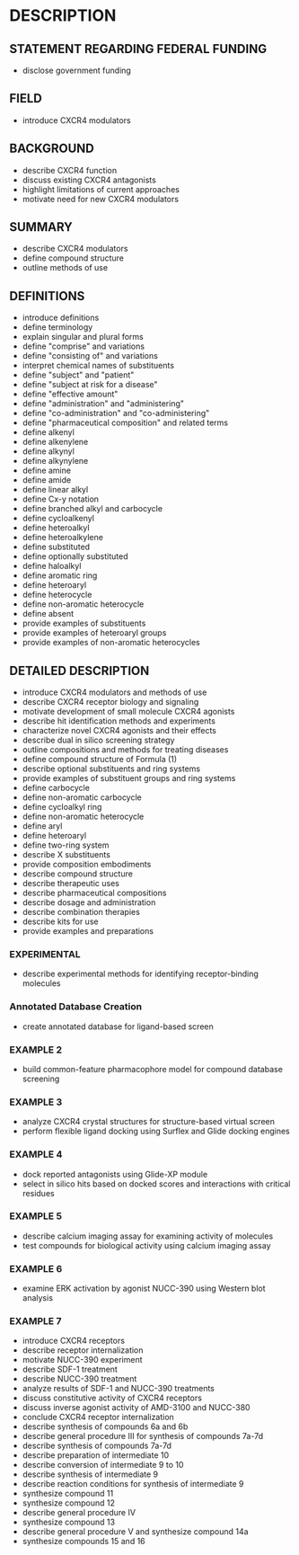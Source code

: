 # DESCRIPTION

## STATEMENT REGARDING FEDERAL FUNDING

- disclose government funding

## FIELD

- introduce CXCR4 modulators

## BACKGROUND

- describe CXCR4 function
- discuss existing CXCR4 antagonists
- highlight limitations of current approaches
- motivate need for new CXCR4 modulators

## SUMMARY

- describe CXCR4 modulators
- define compound structure
- outline methods of use

## DEFINITIONS

- introduce definitions
- define terminology
- explain singular and plural forms
- define "comprise" and variations
- define "consisting of" and variations
- interpret chemical names of substituents
- define "subject" and "patient"
- define "subject at risk for a disease"
- define "effective amount"
- define "administration" and "administering"
- define "co-administration" and "co-administering"
- define "pharmaceutical composition" and related terms
- define alkenyl
- define alkenylene
- define alkynyl
- define alkynylene
- define amine
- define amide
- define linear alkyl
- define Cx-y notation
- define branched alkyl and carbocycle
- define cycloalkenyl
- define heteroalkyl
- define heteroalkylene
- define substituted
- define optionally substituted
- define haloalkyl
- define aromatic ring
- define heteroaryl
- define heterocycle
- define non-aromatic heterocycle
- define absent
- provide examples of substituents
- provide examples of heteroaryl groups
- provide examples of non-aromatic heterocycles

## DETAILED DESCRIPTION

- introduce CXCR4 modulators and methods of use
- describe CXCR4 receptor biology and signaling
- motivate development of small molecule CXCR4 agonists
- describe hit identification methods and experiments
- characterize novel CXCR4 agonists and their effects
- describe dual in silico screening strategy
- outline compositions and methods for treating diseases
- define compound structure of Formula (1)
- describe optional substituents and ring systems
- provide examples of substituent groups and ring systems
- define carbocycle
- define non-aromatic carbocycle
- define cycloalkyl ring
- define non-aromatic heterocycle
- define aryl
- define heteroaryl
- define two-ring system
- describe X substituents
- provide composition embodiments
- describe compound structure
- describe therapeutic uses
- describe pharmaceutical compositions
- describe dosage and administration
- describe combination therapies
- describe kits for use
- provide examples and preparations

### EXPERIMENTAL

- describe experimental methods for identifying receptor-binding molecules

### Annotated Database Creation

- create annotated database for ligand-based screen

### EXAMPLE 2

- build common-feature pharmacophore model for compound database screening

### EXAMPLE 3

- analyze CXCR4 crystal structures for structure-based virtual screen
- perform flexible ligand docking using Surflex and Glide docking engines

### EXAMPLE 4

- dock reported antagonists using Glide-XP module
- select in silico hits based on docked scores and interactions with critical residues

### EXAMPLE 5

- describe calcium imaging assay for examining activity of molecules
- test compounds for biological activity using calcium imaging assay

### EXAMPLE 6

- examine ERK activation by agonist NUCC-390 using Western blot analysis

### EXAMPLE 7

- introduce CXCR4 receptors
- describe receptor internalization
- motivate NUCC-390 experiment
- describe SDF-1 treatment
- describe NUCC-390 treatment
- analyze results of SDF-1 and NUCC-390 treatments
- discuss constitutive activity of CXCR4 receptors
- discuss inverse agonist activity of AMD-3100 and NUCC-380
- conclude CXCR4 receptor internalization
- describe synthesis of compounds 6a and 6b
- describe general procedure III for synthesis of compounds 7a-7d
- describe synthesis of compounds 7a-7d
- describe preparation of intermediate 10
- describe conversion of intermediate 9 to 10
- describe synthesis of intermediate 9
- describe reaction conditions for synthesis of intermediate 9
- synthesize compound 11
- synthesize compound 12
- describe general procedure IV
- synthesize compound 13
- describe general procedure V and synthesize compound 14a
- synthesize compounds 15 and 16

